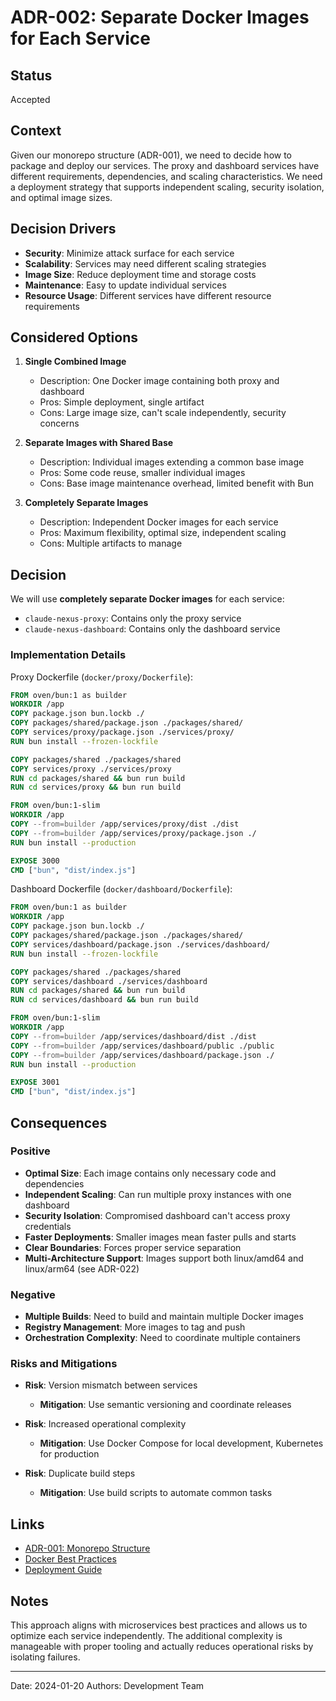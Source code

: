 # ADR-002: Separate Docker Images for Each Service

## Status

Accepted

## Context

Given our monorepo structure (ADR-001), we need to decide how to package and deploy our services. The proxy and dashboard services have different requirements, dependencies, and scaling characteristics. We need a deployment strategy that supports independent scaling, security isolation, and optimal image sizes.

## Decision Drivers

- **Security**: Minimize attack surface for each service
- **Scalability**: Services may need different scaling strategies
- **Image Size**: Reduce deployment time and storage costs
- **Maintenance**: Easy to update individual services
- **Resource Usage**: Different services have different resource requirements

## Considered Options

1. **Single Combined Image**
   - Description: One Docker image containing both proxy and dashboard
   - Pros: Simple deployment, single artifact
   - Cons: Large image size, can't scale independently, security concerns

2. **Separate Images with Shared Base**
   - Description: Individual images extending a common base image
   - Pros: Some code reuse, smaller individual images
   - Cons: Base image maintenance overhead, limited benefit with Bun

3. **Completely Separate Images**
   - Description: Independent Docker images for each service
   - Pros: Maximum flexibility, optimal size, independent scaling
   - Cons: Multiple artifacts to manage

## Decision

We will use **completely separate Docker images** for each service:

- `claude-nexus-proxy`: Contains only the proxy service
- `claude-nexus-dashboard`: Contains only the dashboard service

### Implementation Details

Proxy Dockerfile (`docker/proxy/Dockerfile`):

```dockerfile
FROM oven/bun:1 as builder
WORKDIR /app
COPY package.json bun.lockb ./
COPY packages/shared/package.json ./packages/shared/
COPY services/proxy/package.json ./services/proxy/
RUN bun install --frozen-lockfile

COPY packages/shared ./packages/shared
COPY services/proxy ./services/proxy
RUN cd packages/shared && bun run build
RUN cd services/proxy && bun run build

FROM oven/bun:1-slim
WORKDIR /app
COPY --from=builder /app/services/proxy/dist ./dist
COPY --from=builder /app/services/proxy/package.json ./
RUN bun install --production

EXPOSE 3000
CMD ["bun", "dist/index.js"]
```

Dashboard Dockerfile (`docker/dashboard/Dockerfile`):

```dockerfile
FROM oven/bun:1 as builder
WORKDIR /app
COPY package.json bun.lockb ./
COPY packages/shared/package.json ./packages/shared/
COPY services/dashboard/package.json ./services/dashboard/
RUN bun install --frozen-lockfile

COPY packages/shared ./packages/shared
COPY services/dashboard ./services/dashboard
RUN cd packages/shared && bun run build
RUN cd services/dashboard && bun run build

FROM oven/bun:1-slim
WORKDIR /app
COPY --from=builder /app/services/dashboard/dist ./dist
COPY --from=builder /app/services/dashboard/public ./public
COPY --from=builder /app/services/dashboard/package.json ./
RUN bun install --production

EXPOSE 3001
CMD ["bun", "dist/index.js"]
```

## Consequences

### Positive

- **Optimal Size**: Each image contains only necessary code and dependencies
- **Independent Scaling**: Can run multiple proxy instances with one dashboard
- **Security Isolation**: Compromised dashboard can't access proxy credentials
- **Faster Deployments**: Smaller images mean faster pulls and starts
- **Clear Boundaries**: Forces proper service separation
- **Multi-Architecture Support**: Images support both linux/amd64 and linux/arm64 (see ADR-022)

### Negative

- **Multiple Builds**: Need to build and maintain multiple Docker images
- **Registry Management**: More images to tag and push
- **Orchestration Complexity**: Need to coordinate multiple containers

### Risks and Mitigations

- **Risk**: Version mismatch between services
  - **Mitigation**: Use semantic versioning and coordinate releases

- **Risk**: Increased operational complexity
  - **Mitigation**: Use Docker Compose for local development, Kubernetes for production

- **Risk**: Duplicate build steps
  - **Mitigation**: Use build scripts to automate common tasks

## Links

- [ADR-001: Monorepo Structure](./adr-001-monorepo-structure.md)
- [Docker Best Practices](https://docs.docker.com/develop/dev-best-practices/)
- [Deployment Guide](../../03-Operations/deployment/docker.md)

## Notes

This approach aligns with microservices best practices and allows us to optimize each service independently. The additional complexity is manageable with proper tooling and actually reduces operational risks by isolating failures.

---

Date: 2024-01-20
Authors: Development Team

